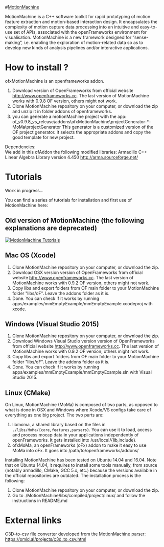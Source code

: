 #[MotionMachine](http://motionmachine.org)

MotionMachine is a C++ software toolkit for rapid prototyping of motion feature extraction and motion-based interaction design. It encapsulates the complexity of motion capture data processing into an intuitive and easy-to-use set of APIs, associated with the openFrameworks environment for visualisation. MotionMachine is a new framework designed for “sense-making”, i.e. enabling the exploration of motion-related data so as to develop new kinds of analysis pipelines and/or interactive applications.

# How to install ?
ofxMotionMachine is an openframeworks addon. 
1. Download version of OpenFrameworks from official website http://www.openframeworks.cc. The last version of MotionMachine works with 0.9.8 OF version, others might not work.
2. Clone MotionMachine repository on your computer, or download the zip and unzip it in folder addons of openframeworks.
3. you can generate a motionMachine project with the app:
		of_v0.9.8_vs_release\addons\ofxMotionMachine\projectGenerator-*-MoMa\projectGenerator
	This generator is a customized version of the OF project generator. It selects the appropriate addons and copy the good template for new project.

Dependencies:	
We add in this ofAddon the following modified libraries:
Armadillo C++ Linear Algebra Library version 4.450 http://arma.sourceforge.net/

# Tutorials

Work in progress...

You can find a series of tutorials for installation and first use of MotionMachine here:



Old version of MotionMachine (the following explanations are deprecated)
----------------------------------------------------------------------


[![MotionMachine Tutorials](http://i.imgur.com/7NVZphS.png)](https://youtu.be/-00fcnDebVE?list=PLBdzvc6iEN7WqJqM1oi1nwyGaLZHu_QB3 "MotionMachine Tutorials")






Mac OS (Xcode)
--------
1. Clone MotionMachine repository on your computer, or download the zip.
2. Download OSX version version of OpenFrameworks from official website http://www.openframeworks.cc. The last version of MotionMachine works with 0.9.2 OF version, others might not work.
3. Copy libs and export folders from OF main folder to your MotionMachine folder "libs/oF". Leave the addons folder as it is.
4. Done. You can check if it works by running apps/examples/mmEmptyExample/mmEmptyExample.xcodeproj with xcode.

Windows (Visual Studio 2015)
--------
1. Clone MotionMachine repository on your computer, or download the zip.
2. Download Windows Visual Studio version version of OpenFrameworks from official website http://www.openframeworks.cc. The last version of MotionMachine works with 0.9.2 OF version, others might not work.
3. Copy libs and export folders from OF main folder to your MotionMachine folder "libs/oF". Leave the addons folder as it is.
4. Done. You can check if it works by running apps/examples/mmEmptyExample/mmEmptyExample.sln with Visual Studio 2015.

Linux (CMake)
--------
On Linux, MotionMachine (MoMa) is composed of two parts, as opposed to what is done in OSX and Windows where Xcode/VS configs take care of everything as one big project. The two parts are:

1. libmoma, a shared library based on the files in `./libs/MoMa/{core,features,parsers}`. You can use it to load, access and process mocap data in your applications independently of openFrameworks. It gets installed into /usr/local/{lib,include}.
2. ofxMoMa, an openFrameworks (oFx) addon to make it easy to use MoMa into oFx. It goes into /path/to/openframeworks/addons/

Installing MotionMachine has been tested on Ubuntu 14.04 and 16.04. Note that on Ubuntu 14.04, it requires to install some tools manually, from source (notably armadillo, CMake, GCC 5.x, etc.) because the versions available in the official repositories are outdated. The installation process is the following:

1. Clone MotionMachine repository on your computer, or download the zip.
2. Go to ./MotionMachine/libs/compiled/project/linux/ and follow the instructions in README.md

# External links

C3D-to-csv file converter developed from the MotionMachine parser: https://omid.al/projects/c3d_to_csv.html
